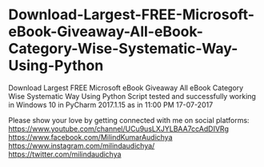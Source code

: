 # Download-Largest-FREE-Microsoft-eBook-Giveaway-All-eBook-Category-Wise-Systematic-Way-Using-Python
Download Largest FREE Microsoft eBook Giveaway All eBook Category Wise Systematic Way Using Python 
Script tested and successfully working in Windows 10 in PyCharm 2017.1.15 as in 11:00 PM 17-07-2017

Please show your love by getting connected with me on social platforms: 
https://www.youtube.com/channel/UCu9usLXJYLBAA7ccAdDIVRg
https://www.facebook.com/MilindKumarAudichya
https://www.instagram.com/milindaudichya/
https://twitter.com/milindaudichya
